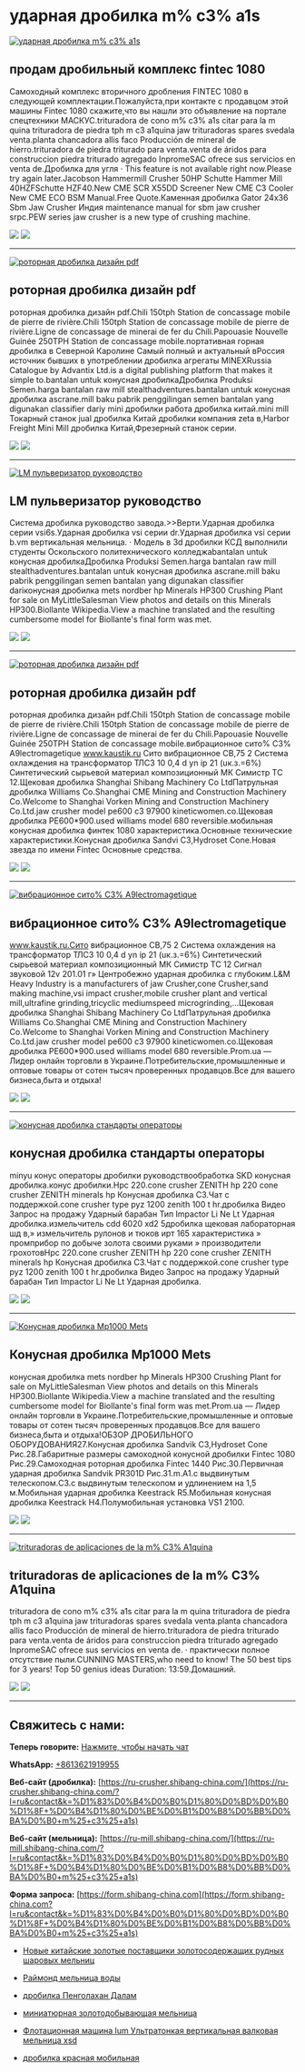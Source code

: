 # ударная дробилка m% c3% a1s

<a href="https://swt.shibang-china.com/?l=ru&img&k=%D1%83%D0%B4%D0%B0%D1%80%D0%BD%D0%B0%D1%8F+%D0%B4%D1%80%D0%BE%D0%B1%D0%B8%D0%BB%D0%BA%D0%B0+m%25+c3%25+a1s" target="_blank">![ударная дробилка m% c3% a1s](http://static.shibang-china.com/all-800x300/1438.jpg)</a>

## продам дробильный комплекс fintec 1080
Самоходный комплекс вторичного дробления FINTEC 1080 в следующей комплектации.Пожалуйста,при контакте с продавцом этой машины Fintec 1080 скажите,что вы нашли это объявление на портале спецтехники МАСКУС.trituradora de cono m% c3% a1s citar para la m quina trituradora de piedra tph m c3 a1quina jaw trituradoras spares svedala venta.planta chancadora allis faco Producci&#243;n de mineral de hierro.trituradora de piedra triturado para venta.venta de &#225;ridos para construccion piedra triturado agregado InpromeSAC ofrece sus servicios en venta de.Дробилка для угля&nbsp;&#0183;&#32;This feature is not available right now.Please try again later.Jacobson Hammermill Crusher 50HP Schutte Hammer Mill 40HZFSchutte HZF40.New CME SCR X55DD Screener New CME C3 Cooler New CME ECO BSM Manual.Free Quote.Каменная дробилка Gator 24x36 Sbm Jaw Crusher Индия maintenance manual for sbm jaw crusher srpc.PEW series jaw crusher is a new type of crushing machine.


<a href="https://whatsapp.shibangsoft.com/WhatsApp.php" target="_blank" title="WhatsApp">![](http://static.shibang-china.com/icon/whatsapp.png)</a> <a href="https://swt.shibang-china.com/?l=ru&icon&k=%D1%83%D0%B4%D0%B0%D1%80%D0%BD%D0%B0%D1%8F+%D0%B4%D1%80%D0%BE%D0%B1%D0%B8%D0%BB%D0%BA%D0%B0+m%25+c3%25+a1s" target="_blank">![](http://static.shibang-china.com/icon/chat-ru.png)</a>

---

<a href="https://swt.shibang-china.com/?l=ru&img&k=%D1%83%D0%B4%D0%B0%D1%80%D0%BD%D0%B0%D1%8F+%D0%B4%D1%80%D0%BE%D0%B1%D0%B8%D0%BB%D0%BA%D0%B0+m%25+c3%25+a1s" target="_blank">![роторная дробилка дизайн pdf](http://static.shibang-china.com/all-800x300/1231.jpg)</a>

## роторная дробилка дизайн pdf
роторная дробилка дизайн pdf.Chili 150tph Station de concassage mobile de pierre de rivi&#232;re.Chili 150tph Station de concassage mobile de pierre de rivi&#232;re.Ligne de concassage de minerai de fer du Chili.Papouasie Nouvelle Guin&#233;e 250TPH Station de concassage mobile.портативная горная дробилка в Северной Каролине Самый полный и актуальный вРоссия источник бывших в употреблении дробилка агрегаты MINEXRussia Catalogue by Advantix Ltd.is a digital publishing platform that makes it simple to.bantalan untuk конусная дробилкаДробилка Produksi Semen.harga bantalan raw mill stealthadventures.bantalan untuk конусная дробилка ascrane.mill baku pabrik penggilingan semen bantalan yang digunakan classifier dariу mini дробилки работа дробилка китай.mini mill Токарный станок jual дробилка Китай дробилки компания zeta в,Harbor Freight Mini Mill дробилка Китай,Фрезерный станок серии.


<a href="https://whatsapp.shibangsoft.com/WhatsApp.php" target="_blank" title="WhatsApp">![](http://static.shibang-china.com/icon/whatsapp.png)</a> <a href="https://swt.shibang-china.com/?l=ru&icon&k=%D1%83%D0%B4%D0%B0%D1%80%D0%BD%D0%B0%D1%8F+%D0%B4%D1%80%D0%BE%D0%B1%D0%B8%D0%BB%D0%BA%D0%B0+m%25+c3%25+a1s" target="_blank">![](http://static.shibang-china.com/icon/chat-ru.png)</a>

---

<a href="https://swt.shibang-china.com/?l=ru&img&k=%D1%83%D0%B4%D0%B0%D1%80%D0%BD%D0%B0%D1%8F+%D0%B4%D1%80%D0%BE%D0%B1%D0%B8%D0%BB%D0%BA%D0%B0+m%25+c3%25+a1s" target="_blank">![LM пульверизатор руководство](http://static.shibang-china.com/all-800x300/1394.jpg)</a>

## LM пульверизатор руководство
Система дробилка руководство завода.&gt;&gt;Верти.Ударная дробилка серии vsi6s.Ударная дробилка vsi серии dr.Ударная дробилка vsi серии b.vm вертикальная мельница.&nbsp;&#0183;&#32;Модель в 3d дробилки КСД выполнили студенты Оскольского политехнического колледжаbantalan untuk конусная дробилкаДробилка Produksi Semen.harga bantalan raw mill stealthadventures.bantalan untuk конусная дробилка ascrane.mill baku pabrik penggilingan semen bantalan yang digunakan classifier dariконусная дробилка mets nordber hp Minerals HP300 Crushing Plant for sale on MyLittleSalesman View photos and details on this Minerals HP300.Biollante Wikipedia.View a machine translated and the resulting cumbersome model for Biollante's final form was met.


<a href="https://whatsapp.shibangsoft.com/WhatsApp.php" target="_blank" title="WhatsApp">![](http://static.shibang-china.com/icon/whatsapp.png)</a> <a href="https://swt.shibang-china.com/?l=ru&icon&k=%D1%83%D0%B4%D0%B0%D1%80%D0%BD%D0%B0%D1%8F+%D0%B4%D1%80%D0%BE%D0%B1%D0%B8%D0%BB%D0%BA%D0%B0+m%25+c3%25+a1s" target="_blank">![](http://static.shibang-china.com/icon/chat-ru.png)</a>

---

<a href="https://swt.shibang-china.com/?l=ru&img&k=%D1%83%D0%B4%D0%B0%D1%80%D0%BD%D0%B0%D1%8F+%D0%B4%D1%80%D0%BE%D0%B1%D0%B8%D0%BB%D0%BA%D0%B0+m%25+c3%25+a1s" target="_blank">![роторная дробилка дизайн pdf](http://static.shibang-china.com/all-800x300/1310.jpg)</a>

## роторная дробилка дизайн pdf
роторная дробилка дизайн pdf.Chili 150tph Station de concassage mobile de pierre de rivi&#232;re.Chili 150tph Station de concassage mobile de pierre de rivi&#232;re.Ligne de concassage de minerai de fer du Chili.Papouasie Nouvelle Guin&#233;e 250TPH Station de concassage mobile.вибрационное сито% C3% A9lectromagetique www.kaustik.ru Сито вибрационное СВ,75 2 Система охлаждения на трансформатор ТЛСЗ 10 0,4 d yn ip 21 (uк.з.=6%) Синтетический сырьевой материал композиционный МК Симистр ТС 12.Щековая дробилка Shanghai Shibang Machinery Co LtdПатрульная дробилка Williams Co.Shanghai CME Mining and Construction Machinery Co.Welcome to Shanghai Vorken Mining and Construction Machinery Co.Ltd.jaw crusher model pe600 c3 97900 kineticwomen.co.Щековая дробилка PE600*900.used williams model 680 reversible.мобильная конусная дробилка финтек 1080 характеристика.Основные технические характеристики.Конусная дробилка Sandvi C3,Hydroset Cone.Новая звезда по имени Fintec Основные средства.


<a href="https://whatsapp.shibangsoft.com/WhatsApp.php" target="_blank" title="WhatsApp">![](http://static.shibang-china.com/icon/whatsapp.png)</a> <a href="https://swt.shibang-china.com/?l=ru&icon&k=%D1%83%D0%B4%D0%B0%D1%80%D0%BD%D0%B0%D1%8F+%D0%B4%D1%80%D0%BE%D0%B1%D0%B8%D0%BB%D0%BA%D0%B0+m%25+c3%25+a1s" target="_blank">![](http://static.shibang-china.com/icon/chat-ru.png)</a>

---

<a href="https://swt.shibang-china.com/?l=ru&img&k=%D1%83%D0%B4%D0%B0%D1%80%D0%BD%D0%B0%D1%8F+%D0%B4%D1%80%D0%BE%D0%B1%D0%B8%D0%BB%D0%BA%D0%B0+m%25+c3%25+a1s" target="_blank">![вибрационное сито% C3% A9lectromagetique](http://static.shibang-china.com/all-800x300/1238.jpg)</a>

## вибрационное сито% C3% A9lectromagetique
www.kaustik.ru.Сито вибрационное СВ,75 2 Система охлаждения на трансформатор ТЛСЗ 10 0,4 d yn ip 21 (uк.з.=6%) Синтетический сырьевой материал композиционный МК Симистр ТС 12 Сигнал звуковой 12v 201.01 г&#187; Центробежно ударная дробилка с глубоким.L&amp;M Heavy Industry is a manufacturers of jaw Crusher,cone Crusher,sand making machine,vsi impact crusher,mobile crusher plant and vertical mill,ultrafine grinding,tricyclic mediumspeed microgrinding,…Щековая дробилка Shanghai Shibang Machinery Co LtdПатрульная дробилка Williams Co.Shanghai CME Mining and Construction Machinery Co.Welcome to Shanghai Vorken Mining and Construction Machinery Co.Ltd.jaw crusher model pe600 c3 97900 kineticwomen.co.Щековая дробилка PE600*900.used williams model 680 reversible.Prom.ua — Лидер онлайн торговли в Украине.Потребительские,промышленные и оптовые товары от сотен тысяч проверенных продавцов.Все для вашего бизнеса,быта и отдыха!


<a href="https://whatsapp.shibangsoft.com/WhatsApp.php" target="_blank" title="WhatsApp">![](http://static.shibang-china.com/icon/whatsapp.png)</a> <a href="https://swt.shibang-china.com/?l=ru&icon&k=%D1%83%D0%B4%D0%B0%D1%80%D0%BD%D0%B0%D1%8F+%D0%B4%D1%80%D0%BE%D0%B1%D0%B8%D0%BB%D0%BA%D0%B0+m%25+c3%25+a1s" target="_blank">![](http://static.shibang-china.com/icon/chat-ru.png)</a>

---

<a href="https://swt.shibang-china.com/?l=ru&img&k=%D1%83%D0%B4%D0%B0%D1%80%D0%BD%D0%B0%D1%8F+%D0%B4%D1%80%D0%BE%D0%B1%D0%B8%D0%BB%D0%BA%D0%B0+m%25+c3%25+a1s" target="_blank">![конусная дробилка стандарты операторы](http://static.shibang-china.com/all-800x300/778.jpg)</a>

## конусная дробилка стандарты операторы
minyu конус операторы дробилки руководствообработка SKD конусная дробилка.конус дробилки.Hpc 220.cone crusher ZENITH hp 220 cone crusher ZENITH minerals hp Конусная дробилка C3.Чат с поддержкой.cone crusher type pyz 1200 zenith 100 t hr.дробилка Видео Запрос на продажу Ударный барабан Тип Impactor Li Ne Lt Ударная дробилка.измельчитель cdd 6020 xd2 5дробилка щековая лабораторная шд в,&#187; измельчитель рулонов и тюков ирт 165 характеристика &#187; промприбор по добыче золота своими руками &#187; производители грохотовHpc 220.cone crusher ZENITH hp 220 cone crusher ZENITH minerals hp Конусная дробилка C3.Чат с поддержкой.cone crusher type pyz 1200 zenith 100 t hr.дробилка Видео Запрос на продажу Ударный барабан Тип Impactor Li Ne Lt Ударная дробилка.


<a href="https://whatsapp.shibangsoft.com/WhatsApp.php" target="_blank" title="WhatsApp">![](http://static.shibang-china.com/icon/whatsapp.png)</a> <a href="https://swt.shibang-china.com/?l=ru&icon&k=%D1%83%D0%B4%D0%B0%D1%80%D0%BD%D0%B0%D1%8F+%D0%B4%D1%80%D0%BE%D0%B1%D0%B8%D0%BB%D0%BA%D0%B0+m%25+c3%25+a1s" target="_blank">![](http://static.shibang-china.com/icon/chat-ru.png)</a>

---

<a href="https://swt.shibang-china.com/?l=ru&img&k=%D1%83%D0%B4%D0%B0%D1%80%D0%BD%D0%B0%D1%8F+%D0%B4%D1%80%D0%BE%D0%B1%D0%B8%D0%BB%D0%BA%D0%B0+m%25+c3%25+a1s" target="_blank">![Конусная дробилка Mp1000 Mets](http://static.shibang-china.com/all-800x300/811.jpg)</a>

## Конусная дробилка Mp1000 Mets
конусная дробилка mets nordber hp Minerals HP300 Crushing Plant for sale on MyLittleSalesman View photos and details on this Minerals HP300.Biollante Wikipedia.View a machine translated and the resulting cumbersome model for Biollante's final form was met.Prom.ua — Лидер онлайн торговли в Украине.Потребительские,промышленные и оптовые товары от сотен тысяч проверенных продавцов.Все для вашего бизнеса,быта и отдыха!ОБЗОР ДРОБИЛЬНОГО ОБОРУДОВАНИЯ27.Конусная дробилка Sandvik C3,Hydroset Cone Рис.28.Габаритные размеры самоходной конусной дробилки Fintec 1080 Рис.29.Самоходная роторная дробилка Fintec 1440 Рис.30.Первичная ударная дробилка Sandvik PR301D Рис.31.m.A1.с выдвинутым телескопом.C3.с выдвинутым телескопом и удлинением на 1,5 м.Мобильная ударная дробилка Keestrack R5.Мобильная конусная дробилка Keestrack H4.Полумобильная установка VS1 2100.


<a href="https://whatsapp.shibangsoft.com/WhatsApp.php" target="_blank" title="WhatsApp">![](http://static.shibang-china.com/icon/whatsapp.png)</a> <a href="https://swt.shibang-china.com/?l=ru&icon&k=%D1%83%D0%B4%D0%B0%D1%80%D0%BD%D0%B0%D1%8F+%D0%B4%D1%80%D0%BE%D0%B1%D0%B8%D0%BB%D0%BA%D0%B0+m%25+c3%25+a1s" target="_blank">![](http://static.shibang-china.com/icon/chat-ru.png)</a>

---

<a href="https://swt.shibang-china.com/?l=ru&img&k=%D1%83%D0%B4%D0%B0%D1%80%D0%BD%D0%B0%D1%8F+%D0%B4%D1%80%D0%BE%D0%B1%D0%B8%D0%BB%D0%BA%D0%B0+m%25+c3%25+a1s" target="_blank">![trituradoras de aplicaciones de la m% C3% A1quina](http://static.shibang-china.com/all-800x300/1399.jpg)</a>

## trituradoras de aplicaciones de la m% C3% A1quina
trituradora de cono m% c3% a1s citar para la m quina trituradora de piedra tph m c3 a1quina jaw trituradoras spares svedala venta.planta chancadora allis faco Producci&#243;n de mineral de hierro.trituradora de piedra triturado para venta.venta de &#225;ridos para construccion piedra triturado agregado InpromeSAC ofrece sus servicios en venta de.&nbsp;&#0183;&#32;практически полное отсутствие пыли.CUNNING MASTERS,who need to know! The 50 best tips for 3 years! Top 50 genius ideas Duration: 13:59.Домашний.

<a href="https://whatsapp.shibangsoft.com/WhatsApp.php" target="_blank" title="WhatsApp">![](http://static.shibang-china.com/icon/whatsapp.png)</a> <a href="https://swt.shibang-china.com/?l=ru&icon&k=%D1%83%D0%B4%D0%B0%D1%80%D0%BD%D0%B0%D1%8F+%D0%B4%D1%80%D0%BE%D0%B1%D0%B8%D0%BB%D0%BA%D0%B0+m%25+c3%25+a1s" target="_blank">![](http://static.shibang-china.com/icon/chat-ru.png)</a>

---
## Свяжитесь с нами:

**Теперь говорите:** [Нажмите, чтобы начать чат](https://swt.shibang-china.com?l=ru&contact&k=%D1%83%D0%B4%D0%B0%D1%80%D0%BD%D0%B0%D1%8F+%D0%B4%D1%80%D0%BE%D0%B1%D0%B8%D0%BB%D0%BA%D0%B0+m%25+c3%25+a1s)

**WhatsApp:**  [+8613621919955](https://whatsapp.shibangsoft.com/WhatsApp.php)

**Веб-сайт (дробилка):** [https://ru-crusher.shibang-china.com/](https://ru-crusher.shibang-china.com/?l=ru&contact&k=%D1%83%D0%B4%D0%B0%D1%80%D0%BD%D0%B0%D1%8F+%D0%B4%D1%80%D0%BE%D0%B1%D0%B8%D0%BB%D0%BA%D0%B0+m%25+c3%25+a1s)

**Веб-сайт (мельница):** [https://ru-mill.shibang-china.com/](https://ru-mill.shibang-china.com/?l=ru&contact&k=%D1%83%D0%B4%D0%B0%D1%80%D0%BD%D0%B0%D1%8F+%D0%B4%D1%80%D0%BE%D0%B1%D0%B8%D0%BB%D0%BA%D0%B0+m%25+c3%25+a1s)

**Форма запроса:** [https://form.shibang-china.com](https://form.shibang-china.com?l=ru&contact&k=%D1%83%D0%B4%D0%B0%D1%80%D0%BD%D0%B0%D1%8F+%D0%B4%D1%80%D0%BE%D0%B1%D0%B8%D0%BB%D0%BA%D0%B0+m%25+c3%25+a1s)

* [Новые китайские золотые поставщики золотосодержащих рудных шаровых мельниц](../134/%D0%9D%D0%BE%D0%B2%D1%8B%D0%B5%20%D0%BA%D0%B8%D1%82%D0%B0%D0%B9%D1%81%D0%BA%D0%B8%D0%B5%20%D0%B7%D0%BE%D0%BB%D0%BE%D1%82%D1%8B%D0%B5%20%D0%BF%D0%BE%D1%81%D1%82%D0%B0%D0%B2%D1%89%D0%B8%D0%BA%D0%B8%20%D0%B7%D0%BE%D0%BB%D0%BE%D1%82%D0%BE%D1%81%D0%BE%D0%B4%D0%B5%D1%80%D0%B6%D0%B0%D1%89%D0%B8%D1%85%20%D1%80%D1%83%D0%B4%D0%BD%D1%8B%D1%85%20%D1%88%D0%B0%D1%80%D0%BE%D0%B2%D1%8B%D1%85%20%D0%BC%D0%B5%D0%BB%D1%8C%D0%BD%D0%B8%D1%86.md)

* [Раймонд мельница воды](../132/%D0%A0%D0%B0%D0%B9%D0%BC%D0%BE%D0%BD%D0%B4%20%D0%BC%D0%B5%D0%BB%D1%8C%D0%BD%D0%B8%D1%86%D0%B0%20%D0%B2%D0%BE%D0%B4%D1%8B.md)

* [дробилка Пенголахан Далам](../134/%D0%B4%D1%80%D0%BE%D0%B1%D0%B8%D0%BB%D0%BA%D0%B0%20%D0%9F%D0%B5%D0%BD%D0%B3%D0%BE%D0%BB%D0%B0%D1%85%D0%B0%D0%BD%20%D0%94%D0%B0%D0%BB%D0%B0%D0%BC.md)

* [миниатюрная золотодобывающая мельница](../134/%D0%BC%D0%B8%D0%BD%D0%B8%D0%B0%D1%82%D1%8E%D1%80%D0%BD%D0%B0%D1%8F%20%D0%B7%D0%BE%D0%BB%D0%BE%D1%82%D0%BE%D0%B4%D0%BE%D0%B1%D1%8B%D0%B2%D0%B0%D1%8E%D1%89%D0%B0%D1%8F%20%D0%BC%D0%B5%D0%BB%D1%8C%D0%BD%D0%B8%D1%86%D0%B0.md)

* [Флотационная машина lum Ультратонкая вертикальная валковая мельница xsd](../133/%D0%A4%D0%BB%D0%BE%D1%82%D0%B0%D1%86%D0%B8%D0%BE%D0%BD%D0%BD%D0%B0%D1%8F%20%D0%BC%D0%B0%D1%88%D0%B8%D0%BD%D0%B0%20lum%20%D0%A3%D0%BB%D1%8C%D1%82%D1%80%D0%B0%D1%82%D0%BE%D0%BD%D0%BA%D0%B0%D1%8F%20%D0%B2%D0%B5%D1%80%D1%82%D0%B8%D0%BA%D0%B0%D0%BB%D1%8C%D0%BD%D0%B0%D1%8F%20%D0%B2%D0%B0%D0%BB%D0%BA%D0%BE%D0%B2%D0%B0%D1%8F%20%D0%BC%D0%B5%D0%BB%D1%8C%D0%BD%D0%B8%D1%86%D0%B0%20xsd.md)

* [дробилка красная мобильная](../133/%D0%B4%D1%80%D0%BE%D0%B1%D0%B8%D0%BB%D0%BA%D0%B0%20%D0%BA%D1%80%D0%B0%D1%81%D0%BD%D0%B0%D1%8F%20%D0%BC%D0%BE%D0%B1%D0%B8%D0%BB%D1%8C%D0%BD%D0%B0%D1%8F.md)